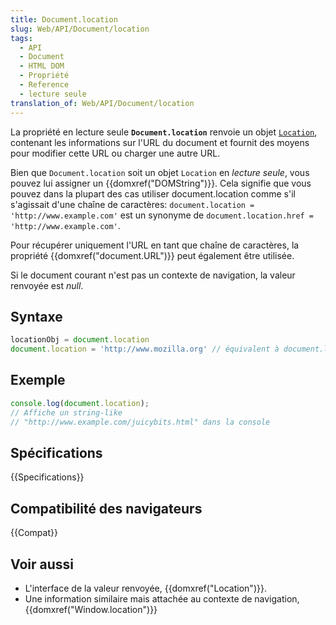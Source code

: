```yaml
---
title: Document.location
slug: Web/API/Document/location
tags:
  - API
  - Document
  - HTML DOM
  - Propriété
  - Reference
  - lecture seule
translation_of: Web/API/Document/location
---
```


La propriété en lecture seule **`Document.location`** renvoie un objet [`Location`](/fr/docs/Web/API/Location), contenant les informations sur l'URL du document et fournit des moyens pour modifier cette URL ou charger une autre URL.

Bien que `Document.location` soit un objet  `Location` en _lecture seule_, vous pouvez lui assigner un {{domxref("DOMString")}}. Cela signifie que vous pouvez dans la plupart des cas utiliser document.location comme s'il s'agissait d'une chaîne de caractères: `document.location = 'http://www.example.com'` est un synonyme de `document.location.href = 'http://www.example.com'`.

Pour récupérer uniquement l'URL en tant que chaîne de caractères, la propriété {{domxref("document.URL")}} peut également être utilisée.

Si le document courant n'est pas un contexte de navigation, la valeur renvoyée est _null_.

## Syntaxe

```js
locationObj = document.location
document.location = 'http://www.mozilla.org' // équivalent à document.location.href = 'http://www.mozilla.org'
```

## Exemple

```js
console.log(document.location);
// Affiche un string-like
// "http://www.example.com/juicybits.html" dans la console
```

## Spécifications

{{Specifications}}

## Compatibilité des navigateurs

{{Compat}}

## Voir aussi

- L'interface de la valeur renvoyée, {{domxref("Location")}}.
- Une information similaire mais attachée au contexte de navigation, {{domxref("Window.location")}}
